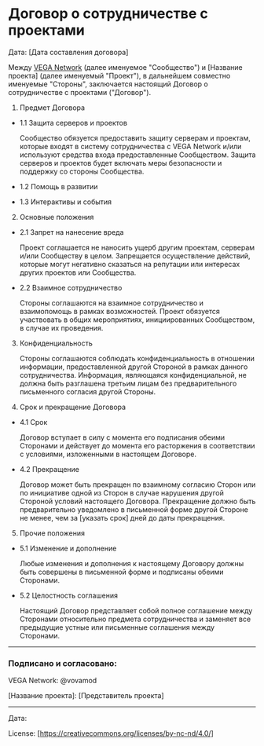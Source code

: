 # Договор о сотрудничестве с проектами

Дата: [Дата составления договора]

Между [VEGA Network](https://vega-network.cx.ua) (далее именуемое "Сообщество") и [Название проекта] (далее именуемый "Проект"), в дальнейшем совместно именуемые "Стороны", заключается настоящий Договор о сотрудничестве с проектами ("Договор").

1. Предмет Договора
- 1.1 Защита серверов и проектов

  Сообщество обязуется предоставить защиту серверам и проектам, которые входят в систему сотрудничества с VEGA Network и/или используют средства входа предоставленные Сообществом. Защита серверов и проектов будет включать меры безопасности и поддержку со стороны Сообщества.

- 1.2 Помощь в развитии

- 1.3 Интерактивы и события


2. Основные положения
- 2.1 Запрет на нанесение вреда

  Проект соглашается не наносить ущерб другим проектам, серверам и/или Сообществу в целом. Запрещается осуществление действий, которые могут негативно сказаться на репутации или интересах других проектов или Сообщества.

- 2.2 Взаимное сотрудничество

  Стороны соглашаются на взаимное сотрудничество и взаимопомощь в рамках возможностей. Проект обязуется участвовать в общих мероприятиях, инициированных Сообществом, в случае их проведения.

3. Конфиденциальность

   Стороны соглашаются соблюдать конфиденциальность в отношении информации, предоставленной другой Стороной в рамках данного сотрудничества. Информация, являющаяся конфиденциальной, не должна быть разглашена третьим лицам без предварительного письменного согласия другой Стороны.

4. Срок и прекращение Договора
- 4.1 Срок

  Договор вступает в силу с момента его подписания обеими Сторонами и действует до момента его расторжения в соответствии с условиями, изложенными в настоящем Договоре.

- 4.2 Прекращение

  Договор может быть прекращен по взаимному согласию Сторон или по инициативе одной из Сторон в случае нарушения другой Стороной условий настоящего Договора. Прекращение должно быть предварительно уведомлено в письменной форме другой Стороне не менее, чем за [указать срок] дней до даты прекращения.

5. Прочие положения

- 5.1 Изменение и дополнение

  Любые изменения и дополнения к настоящему Договору должны быть совершены в письменной форме и подписаны обеими Сторонами.

- 5.2 Целостность соглашения

  Настоящий Договор представляет собой полное соглашение между Сторонами относительно предмета сотрудничества и заменяет все предыдущие устные или письменные соглашения между Сторонами.

---
### Подписано и согласовано:

VEGA Network: @vovamod

[Название проекта]: [Представитель проекта]

---
Дата:

License: [https://creativecommons.org/licenses/by-nc-nd/4.0/]
